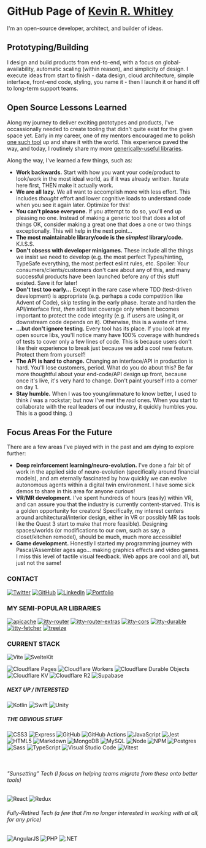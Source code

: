 # GitHub Page of [Kevin R. Whitley](https://kevinrwhitley.com)

I'm an open-source developer, architect, and builder of ideas. 

## Prototyping/Building
I design and build products from end-to-end, with a focus on global-availability, automatic scaling (within reason), and simplicity of design. I execute ideas from start to finish - data design, cloud architecture, simple interface, front-end code, styling, you name it - then I launch it or hand it off to long-term support teams.

## Open Source Lessons Learned
Along my journey to deliver exciting prototypes and products, I've occassionally needed to create tooling that didn't quite exist for the given space yet.  Early in my career, one of my mentors encouraged me to polish [one such tool](https://npmjs.com/package/apicache) up and share it with the world.  This experience paved the way, and today, I routinely share my more [generically-useful libraries](https://itty.dev).

Along the way, I've learned a few things, such as:

- **Work backwards.**  Start with how you want your code/product to look/work in the most ideal world, as if it was already written.  Iterate here first, THEN make it actually work.
- **We are all lazy.** We all want to accomplish more with less effort. This includes *thought* effort and lower cognitive loads to understand code when you see it again later.  Optimize for this!
- **You can't please everyone.** If you attempt to do so, you'll end up pleasing no one.  Instead of making a generic tool that does a lot of things OK, consider making a great one that does a one or two things exceptionally.  This will help in the next point...
- **The most maintainable library/code is the *simplest* library/code.**  K.I.S.S.
- **Don't obsess with developer minigames.** These include all the things we insist we need to develop (e.g. the most perfect Types/hinting, TypeSafe everything, the most perfect eslint rules, etc. Spoiler: Your consumers/clients/customers don't care about any of this, and many successful products have been launched before any of this stuff existed.  Save it for later!
- **Don't test too early...** Except in the rare case where TDD (test-driven development) is appropriate (e.g. perhaps a code competition like Advent of Code), skip testing in the early phase.  Iterate and harden the API/interface first, *then* add test coverage only when it becomes important to protect the code integrity (e.g. if users are using it, or downstream code depends on it).  Otherwise, this is a waste of time.
- **...but don't ignore testing.** Every tool has its place.  If you look at my open source libs, you'll notice many have 100% coverage with hundreds of tests to cover only a few lines of code.  This is because users don't like their experience to break just because we add a cool new feature.  Protect them from yourself!
- **The API is hard to change.** Changing an interface/API in production is hard.  You'll lose customers, period. What do you do about this?  Be far more thoughtful about your end-code/API design up front, because once it's live, it's very hard to change.  Don't paint yourself into a corner on day 1.
- **Stay humble.** When I was too young/immature to know better, I used to think *I* was a rockstar; but now I've met the *real* ones. When you start to collaborate with the real leaders of our industry, it quickly humbles you. This is a good thing. :)

## Focus Areas For the Future

There are a few areas I've played with in the past and am dying to explore further:

- **Deep reinforcement learning/neuro-evolution.**  I've done a fair bit of work in the applied side of neuro-evolution (specifically around financial models), and am eternally fascinated by how quickly we can evolve autonomous agents within a digital twin environment.  I have some sick demos to share in this area for anyone curious!
- **VR/MR development.**  I've spent hundreds of hours (easily) within VR, and can assure you that the industry is currently content-starved.  This is a golden opportunity for creators!  Specifically, my interest centers around architectural/interior design, either in VR or possibly MR (as tools like the Quest 3 start to make that more feasible).  Designing spaces/worlds (or modifications to our own, such as say, a closet/kitchen remodel), should be much, much more accessible!
- **Game development.** Honestly I started my programming journey with Pascal/Assembler ages ago... making graphics effects and video games.  I miss this level of tactile visual feedback.  Web apps are cool and all, but just not the same!

### CONTACT
[![Twitter](https://img.shields.io/badge/Twitter-%231DA1F2.svg?style=for-the-badge&logo=Twitter&logoColor=white)](https://twitter.com/kevinrwhitley)
[![GitHub](https://img.shields.io/badge/github-%23EEE.svg?style=for-the-badge&logo=github&logoColor=121011)](https://github.com/kwhitley)
[![LinkedIn](https://img.shields.io/badge/linkedin-%23EEE.svg?style=for-the-badge&logo=linkedin&logoColor=0077B5)](https://www.linkedin.com/in/kevinrwhitley/)
[![Portfolio](https://img.shields.io/badge/kevinrwhitley.com-%23EEE.svg?style=for-the-badge&logo=kirby&logoColor=f0c)](https://kevinrwhitley.com)

### MY SEMI-POPULAR LIBRARIES
[![apicache](https://img.shields.io/npm/dw/apicache?style=for-the-badge&logo=npm&color=ded&label=apicache)](https://npmjs.com/package/apicache)
[![itty-router](https://img.shields.io/npm/dw/itty-router?style=for-the-badge&logo=npm&color=ded&label=itty-router)](https://npmjs.com/package/itty-router)
[![itty-router-extras](https://img.shields.io/npm/dw/itty-router-extras?style=for-the-badge&logo=npm&color=ded&label=itty-router-extras)](https://npmjs.com/package/itty-router-extras)
[![itty-cors](https://img.shields.io/npm/dw/itty-cors?style=for-the-badge&logo=npm&color=ded&label=itty-cors)](https://npmjs.com/package/itty-cors)
[![itty-durable](https://img.shields.io/npm/dw/itty-durable?style=for-the-badge&logo=npm&color=ded&label=itty-durable)](https://npmjs.com/package/itty-durable)
[![itty-fetcher](https://img.shields.io/npm/dw/itty-fetcher?style=for-the-badge&logo=npm&color=ded&label=itty-fetcher)](https://npmjs.com/package/itty-fetcher)
[![treeize](https://img.shields.io/npm/dw/treeize?style=for-the-badge&logo=npm&color=ded&label=treeize)](https://npmjs.com/package/treeize)

### CURRENT STACK
![Vite](https://img.shields.io/badge/Vite-%23EEE.svg?style=for-the-badge&logo=vite&logoColor=646CFF)
![SvelteKit](https://img.shields.io/badge/Svelte/Kit-%23EEE.svg?style=for-the-badge&logo=svelte&logoColor=FF3E00)

![Cloudflare Pages](https://img.shields.io/badge/Cloudflare-Pages-%23f38020.svg?style=for-the-badge&logo=cloudflare&logoColor=f38020)
![Cloudflare Workers](https://img.shields.io/badge/Cloudflare-Workers-%23f38020.svg?style=for-the-badge&logo=cloudflare&logoColor=f38020)
![Cloudflare Durable Objects](https://img.shields.io/badge/Cloudflare-Durable%20Objects-%23f38020.svg?style=for-the-badge&logo=cloudflare&logoColor=white&logoColor=f38020)
![Cloudflare KV](https://img.shields.io/badge/Cloudflare-KV-%23f38020.svg?style=for-the-badge&logo=cloudflare&logoColor=f38020)
![Cloudflare R2](https://img.shields.io/badge/Cloudflare-R2-%23f38020.svg?style=for-the-badge&logo=cloudflare&logoColor=f38020)
![Supabase](https://img.shields.io/badge/Supabase-%23EEE.svg?style=for-the-badge&logo=supabase&logoColor=3ECF8E)

##### NEXT UP / INTERESTED
![Kotlin](https://img.shields.io/badge/kotlin-%23EEE.svg?style=for-the-badge&logo=kotlin&logoColor=#7F52FF)
![Swift](https://img.shields.io/badge/Swift-%23EEE.svg?style=for-the-badge&logo=swift&logoColor=F05138)
![Unity](https://img.shields.io/badge/Unity-%23EEE.svg?style=for-the-badge&logo=unity&logoColor=000)

##### THE OBVIOUS STUFF
![CSS3](https://img.shields.io/badge/css3-%23EEE.svg?style=for-the-badge&logo=css3&logoColor=1572B6)
![Express](https://img.shields.io/badge/Express-%23EEE.svg?style=for-the-badge&logo=express&logoColor=000)
![GitHub](https://img.shields.io/badge/GitHub-%23EEE.svg?style=for-the-badge&logo=github&logoColor=000)
![GitHub Actions](https://img.shields.io/badge/GitHub%20Actions-%23EEE.svg?style=for-the-badge&logo=githubactions&logoColor=2088FF)
![JavaScript](https://img.shields.io/badge/javascript-%23EEE.svg?style=for-the-badge&logo=javascript&logoColor=F7DF1E)
![Jest](https://img.shields.io/badge/-jest-%23EEE?style=for-the-badge&logo=jest&logoColor=C21325)
![HTML5](https://img.shields.io/badge/html5-%23EEE.svg?style=for-the-badge&logo=html5&logoColor=E34F26)
![Markdown](https://img.shields.io/badge/markdown-%23EEE.svg?style=for-the-badge&logo=markdown&logoColor=000000)
![MongoDB](https://img.shields.io/badge/MongoDB-%23EEE.svg?style=for-the-badge&logo=mongodb&logoColor=47A248)
![MySQL](https://img.shields.io/badge/mysql-%23EEE.svg?style=for-the-badge&logo=mysql&logoColor=4479A1)
![Node](https://img.shields.io/badge/Node.js-%23EEE.svg?style=for-the-badge&logo=node.js&logoColor=339933)
![NPM](https://img.shields.io/badge/NPM-%23EEE.svg?style=for-the-badge&logo=npm&logoColor=white)
![Postgres](https://img.shields.io/badge/postgres-%23EEE.svg?style=for-the-badge&logo=postgresql&logoColor=4169E1)
![Sass](https://img.shields.io/badge/Sass-%23EEE.svg?style=for-the-badge&logo=sass&logoColor=CC6699)
![TypeScript](https://img.shields.io/badge/typescript-%23EEE.svg?style=for-the-badge&logo=typescript&logoColor=3178C6)
![Visual Studio Code](https://img.shields.io/badge/VSCode-%23EEE.svg?style=for-the-badge&logo=visual-studio-code&logoColor=0078d7)
![Vitest](https://img.shields.io/badge/Vitest-%23EEE.svg?style=for-the-badge&logo=vitest&logoColor=6E9F18)

&nbsp;

###### "Sunsetting" Tech (I focus on helping teams migrate from these onto better tools)
![React](https://img.shields.io/badge/React-%23FFF.svg?style=for-the-badge&logo=react&logoColor=61DAFB) 
![Redux](https://img.shields.io/badge/Redux-%23FFF.svg?style=for-the-badge&logo=redux&logoColor=764ABC)

###### Fully-Retired Tech (a few that I'm no longer interested in working with at all, for any price)
![AngularJS](https://img.shields.io/badge/AngularJS-%23FFF.svg?style=for-the-badge&logo=angularjs&logoColor=E23237) 
![PHP](https://img.shields.io/badge/PHP-%23FFF.svg?style=for-the-badge&logo=php&logoColor=777BB4) 
![.NET](https://img.shields.io/badge/.NET-%23FFF.svg?style=for-the-badge&logo=.net&logoColor=512BD4)
